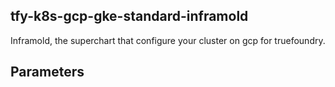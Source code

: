 ## tfy-k8s-gcp-gke-standard-inframold
Inframold, the superchart that configure your cluster on gcp for truefoundry.

## Parameters
